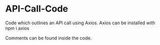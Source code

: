 # API-Call-Code
Code which outlines an API call using Axios. Axios can be installed with npm i axios

Comments can be found inside the code.
